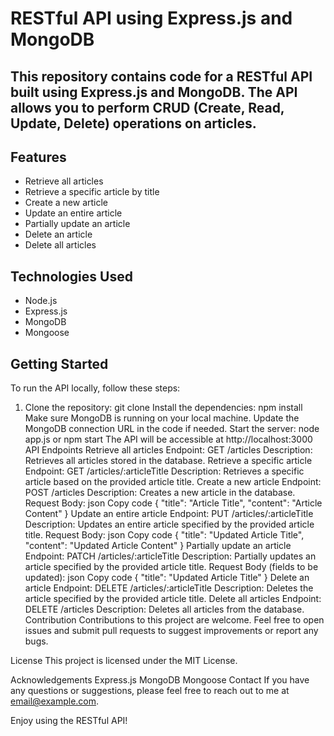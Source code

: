 # RESTful API using Express.js and MongoDB
## This repository contains code for a RESTful API built using Express.js and MongoDB. The API allows you to perform CRUD (Create, Read, Update, Delete) operations on articles.

## Features
- Retrieve all articles
- Retrieve a specific article by title
- Create a new article
- Update an entire article
- Partially update an article
- Delete an article
- Delete all articles
## Technologies Used
- Node.js
- Express.js
- MongoDB
- Mongoose
## Getting Started
To run the API locally, follow these steps:

1. Clone the repository: git clone <repository-url>
Install the dependencies: npm install
Make sure MongoDB is running on your local machine.
Update the MongoDB connection URL in the code if needed.
Start the server: node app.js or npm start
The API will be accessible at http://localhost:3000
API Endpoints
Retrieve all articles
Endpoint: GET /articles
Description: Retrieves all articles stored in the database.
Retrieve a specific article
Endpoint: GET /articles/:articleTitle
Description: Retrieves a specific article based on the provided article title.
Create a new article
Endpoint: POST /articles
Description: Creates a new article in the database.
Request Body:
json
Copy code
{
  "title": "Article Title",
  "content": "Article Content"
}
Update an entire article
Endpoint: PUT /articles/:articleTitle
Description: Updates an entire article specified by the provided article title.
Request Body:
json
Copy code
{
  "title": "Updated Article Title",
  "content": "Updated Article Content"
}
Partially update an article
Endpoint: PATCH /articles/:articleTitle
Description: Partially updates an article specified by the provided article title.
Request Body (fields to be updated):
json
Copy code
{
  "title": "Updated Article Title"
}
Delete an article
Endpoint: DELETE /articles/:articleTitle
Description: Deletes the article specified by the provided article title.
Delete all articles
Endpoint: DELETE /articles
Description: Deletes all articles from the database.
Contribution
Contributions to this project are welcome. Feel free to open issues and submit pull requests to suggest improvements or report any bugs.

License
This project is licensed under the MIT License.

Acknowledgements
Express.js
MongoDB
Mongoose
Contact
If you have any questions or suggestions, please feel free to reach out to me at email@example.com.

Enjoy using the RESTful API!
